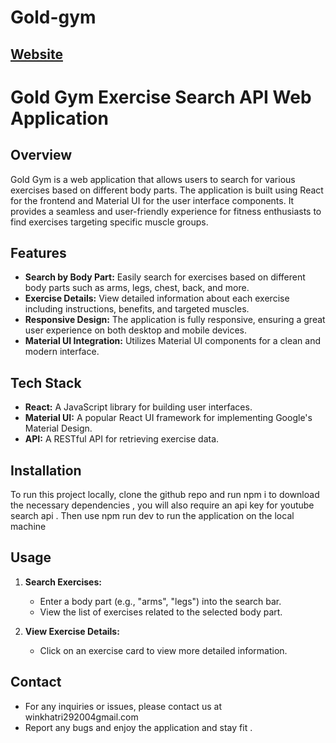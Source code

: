 # Gold-gym
## [Website](gold-gym-781fa2.netlify.app)

# Gold Gym Exercise Search API Web Application

## Overview

Gold Gym is a web application that allows users to search for various exercises based on different body parts. The application is built using React for the frontend and Material UI for the user interface components. It provides a seamless and user-friendly experience for fitness enthusiasts to find exercises targeting specific muscle groups.

## Features

- **Search by Body Part:** Easily search for exercises based on different body parts such as arms, legs, chest, back, and more.
- **Exercise Details:** View detailed information about each exercise including instructions, benefits, and targeted muscles.
- **Responsive Design:** The application is fully responsive, ensuring a great user experience on both desktop and mobile devices.
- **Material UI Integration:** Utilizes Material UI components for a clean and modern interface.

## Tech Stack

- **React:** A JavaScript library for building user interfaces.
- **Material UI:** A popular React UI framework for implementing Google's Material Design.
- **API:** A RESTful API for retrieving exercise data.

## Installation

To run this project locally, clone the github repo and run npm i to download the necessary dependencies  , you will also require an api key for youtube search api . Then use npm run dev to run the application on the local machine


## Usage

1. **Search Exercises:**
   - Enter a body part (e.g., "arms", "legs") into the search bar.
   - View the list of exercises related to the selected body part.

2. **View Exercise Details:**
   - Click on an exercise card to view more detailed information.


## Contact

- For any inquiries or issues, please contact us at winkhatri292004gmail.com
- Report any bugs and enjoy the application and stay fit .
